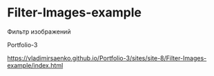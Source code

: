 # Filter-Images-example
 
Фильтр изображений

Portfolio-3

https://vladimirsaenko.github.io/Portfolio-3/sites/site-8/Filter-Images-example/index.html
